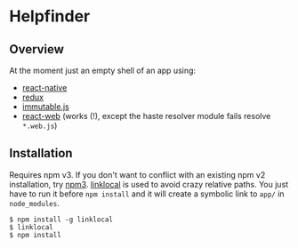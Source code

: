 # Helpfinder

## Overview

At the moment just an empty shell of an app using:

- [react-native](facebook.github.io/react-native)
- [redux](https://github.com/rackt/redux)
- [immutable.js](https://facebook.github.io/immutable-js/)
- [react-web](https://github.com/taobaofed/react-web) (works (!), except the haste resolver module fails resolve `*.web.js`)

## Installation

Requires npm v3. If you don't want to conflict with an existing npm v2 installation, try [npm3](https://www.npmjs.com/package/npm3). [linklocal](https://www.npmjs.com/package/linklocal) is used to avoid crazy relative paths. You just have to run it before `npm install` and it will create a symbolic link to `app/` in `node_modules`.

```
$ npm install -g linklocal
$ linklocal
$ npm install
```
